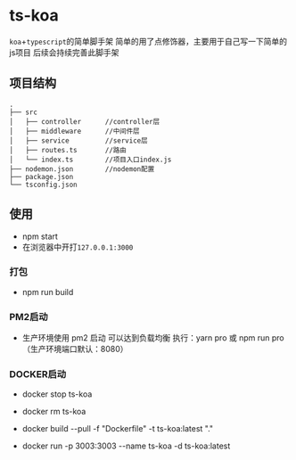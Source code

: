 
# ts-koa

`koa`+`typescript`的简单脚手架
简单的用了点修饰器，主要用于自己写一下简单的js项目
后续会持续完善此脚手架


## 项目结构

```
.
├── src
│   ├── controller      //controller层
│   ├── middleware      //中间件层
│   ├── service         //service层
│   ├── routes.ts       //路由
│   └── index.ts        //项目入口index.js
├── nodemon.json        //nodemon配置
├── package.json
└── tsconfig.json
```

## 使用

- npm start
- 在浏览器中开打`127.0.0.1:3000`

### 打包

- npm run build

### PM2启动

- 生产环境使用 pm2 启动 可以达到负载均衡 执行：yarn pro 或 npm run pro （生产环境端口默认：8080）

### DOCKER启动

- docker stop ts-koa

- docker rm ts-koa

- docker build --pull -f "Dockerfile" -t ts-koa:latest "."

- docker run  -p 3003:3003 --name ts-koa -d ts-koa:latest